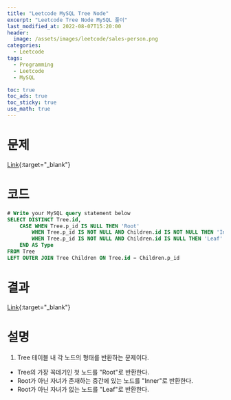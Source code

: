```yaml
---
title: "Leetcode MySQL Tree Node"
excerpt: "Leetcode Tree Node MySQL 풀이"
last_modified_at: 2022-08-07T15:20:00
header:
  image: /assets/images/leetcode/sales-person.png
categories:
  - Leetcode
tags:
  - Programming
  - Leetcode
  - MySQL

toc: true
toc_ads: true
toc_sticky: true
use_math: true
---
```

# 문제
[Link](https://leetcode.com/problems/tree-node/){:target="_blank"}

# 코드
```sql
# Write your MySQL query statement below
SELECT DISTINCT Tree.id,
	CASE WHEN Tree.p_id IS NULL THEN 'Root'
		WHEN Tree.p_id IS NOT NULL AND Children.id IS NOT NULL THEN 'Inner'
		WHEN Tree.p_id IS NOT NULL AND Children.id IS NULL THEN 'Leaf'
	END AS Type
FROM Tree
LEFT OUTER JOIN Tree Children ON Tree.id = Children.p_id
```

# 결과
[Link](https://leetcode.com/submissions/detail/767300309/){:target="_blank"}

# 설명
1. Tree 테이블 내 각 노드의 형태를 반환하는 문제이다.
- Tree의 가장 꼭데기인 첫 노드를 "Root"로 반환한다.
- Root가 아닌 자녀가 존재하는 중간에 있는 노드를 "Inner"로 반환한다.
- Root가 아닌 자녀가 없는 노드를 "Leaf"로 반환한다.